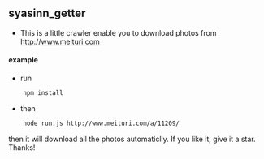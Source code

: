 ## syasinn_getter
* This is a little crawler enable you to download photos from http://www.meituri.com

#### example
* run 
```bash
    npm install
```
* then
```bash
    node run.js http://www.meituri.com/a/11209/
```
then it will download all the photos automaticlly. If you like it, give it a star. Thanks!
